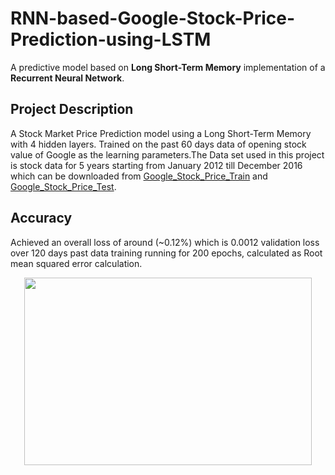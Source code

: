 # RNN-based-Google-Stock-Price-Prediction-using-LSTM
A predictive model based on **Long Short-Term Memory** implementation of a **Recurrent Neural Network**.
</br>
## Project Description 
A Stock Market Price Prediction model using a Long Short-Term Memory with 4 hidden layers. Trained on the past 60 days data of opening stock value of Google as the learning parameters.The Data set used in this project is stock data for 5 years starting from January 2012 till December 2016 which can be downloaded from [Google_Stock_Price_Train](Google_Stock_Price_Train.csv)  and [Google_Stock_Price_Test](Google_Stock_Price_Test.csv). 
</br>
## Accuracy 
Achieved an overall loss of around (~0.12%) which is 0.0012 validation loss over 120 days past data training running for 200 epochs, calculated as Root mean squared error calculation.

<p align="center">
  <img width="460" height="300" src="https://user-images.githubusercontent.com/88145926/127497204-ba0441bb-bfce-4492-8484-dc5213e9623e.png">
</p>

